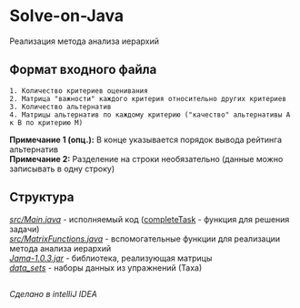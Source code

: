 # Solve-on-Java
  Реализация метода анализа иерархий


## Формат входного файла
    1. Количество критериев оценивания
    2. Матрица "важности" каждого критерия относительно других критериев
    3. Количество альтернатив
    4. Матрицы альтернатив по каждому критерию ("качество" альтернативы А к В по критерию M)
**Примечание 1 (опц.):** В конце указывается порядок вывода рейтинга альтернатив<br>
**Примечание 2:** Разделение на строки необязательно (данные можно записывать в одну строку)<br>

## Структура
  [*src/Main.java*](https://github.com/ethernet389/Solve-on-Java/blob/main/src/Main.java) - исполняемый код ([completeTask](https://github.com/ethernet389/Solve-on-Java/blob/main/src/Main.java#L32) - функция для решения задачи)<br>
  [*src/MatrixFunctions.java*](https://github.com/ethernet389/Solve-on-Java/blob/main/src/MatrixFunctions.java) - вспомогательные функции для реализации метода анализа иерархий<br>
  [*Jama-1.0.3.jar*](https://github.com/ethernet389/Solve-on-Java/blob/main/Jama-1.0.3.jar) - библиотека, реализующая матрицы<br>
  [*data_sets*](https://github.com/ethernet389/Solve-on-Java/blob/main/data_sets) - наборы данных из упражнений (Таха)<br>
##
###### Сделано в intelliJ IDEA
